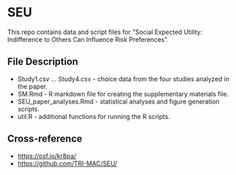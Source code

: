 # SEU

This repo contains data and script files for "Social Expected Utility: Indifference to Others Can Influence Risk Preferences". 


## File Description
* Study1.csv …  Study4.csv - choice data from the four studies analyzed in the paper. 
* SM.Rmd - R markdown file for creating the supplementary materials file. 
* SEU_paper_analyses.Rmd - statistical analyses and figure generation scripts. 
* util.R - additional functions for running the R scripts. 

## Cross-reference
* https://osf.io/kr8pa/
* https://github.com/TRI-MAC/SEU/
